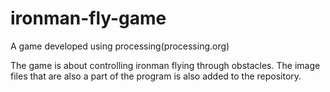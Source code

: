 # ironman-fly-game
A game developed using processing(processing.org) 

The game is about controlling ironman flying through obstacles.
The  image files that are also a part of the program is also added to the repository.
